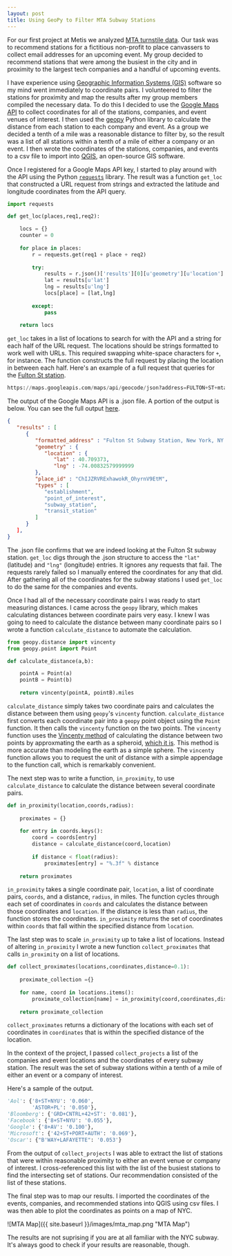 ```yaml
---
layout: post
title: Using GeoPy to Filter MTA Subway Stations
---
```


For our first project at Metis we analyzed [MTA turnstile data](http://web.mta.info/developers/turnstile.html). Our task was to recommend stations for a fictitious non-profit to place canvassers to collect email addresses for an upcoming event. My group decided to recommend stations that were among the busiest in the city and in proximity to the largest tech companies and a handful of upcoming events.  

I have experience using [Geographic Information Systems (GIS)](https://en.wikipedia.org/wiki/Geographic_information_system) software so my mind went immediately to coordinate pairs. I volunteered to filter the stations for proximity and map the results after my group members compiled the necessary data. To do this I decided to use the [Google Maps API](https://developers.google.com/maps/) to collect coordinates for all of the stations, companies, and event venues of interest. I then used the [geopy](https://pypi.python.org/pypi/geopy) Python library to calculate the distance from each station to each company and event. As a group we decided a tenth of a mile was a reasonable distance to filter by, so the result was a list of all stations within a tenth of a mile of either a company or an event. I then wrote the coordinates of the stations, companies, and events to a csv file to import into [QGIS](http://qgis.org/en/site/index.html), an open-source GIS software.  

Once I registered for a Google Maps API key, I started to play around with the API using the Python [`requests`](http://docs.python-requests.org/en/master/) library. The result was a function `get_loc` that constructed a URL request from strings and extracted the latitude and longitude coordinates from the API query. 

```python
import requests

def get_loc(places,req1,req2):

    locs = {}
    counter = 0
    
    for place in places:
        r = requests.get(req1 + place + req2)
        
        try:
            results = r.json()['results'][0][u'geometry'][u'location']
            lat = results[u'lat']
            lng = results[u'lng']
            locs[place] = [lat,lng]
            
        except:
            pass
            
    return locs
```  
  
`get_loc` takes in a list of locations to search for with the API and a string for each half of the URL request. The locations should be strings formatted to work well with URLs. This required swapping white-space characters for `+`, for instance. The function constructs the full request by placing the location in between each half. Here's an example of a full request that queries for the [Fulton St station](https://www.google.com/maps/place/Fulton+St,+New+York,+NY/@40.7102288,-74.0099294,17z/data=!3m1!4b1!4m5!3m4!1s0x89c25a17fed80351:0xf3596b913f0c9185!8m2!3d40.7102288!4d-74.0077407).


```python
https://maps.googleapis.com/maps/api/geocode/json?address=FULTON+ST+mta+subway+NY+NY&key=API_KEY
```


The output of the Google Maps API is a .json file. A portion of the output is below. You can see the full output [here](data/fulton_st.json).  

```json
{
   "results" : [
      {
         "formatted_address" : "Fulton St Subway Station, New York, NY 10038, USA",
         "geometry" : {
            "location" : {
               "lat" : 40.709373,
               "lng" : -74.00832579999999
         },
         "place_id" : "ChIJZRVRExhawokR_OhyrnV9EtM",
         "types" : [
            "establishment",
            "point_of_interest",
            "subway_station",
            "transit_station"
         ]
      }
   ],
}
```

The .json file confirms that we are indeed looking at the Fulton St subway station. `get_loc` digs through the .json structure to access the `"lat"` (latitude) and `"lng"` (longitude) entries. It ignores any requests that fail. The requests rarely failed so I manually entered the coordinates for any that did. After gathering all of the coordinates for the subway stations I used `get_loc` to do the same for the companies and events.

Once I had all of the necessary coordinate pairs I was ready to start measuring distances. I came across the `geopy` library, which makes calculating distances between coordinate pairs very easy. I knew I was going to need to calculate the distance between many coordinate pairs so I wrote a function `calculate_distance` to automate the calculation.

```python
from geopy.distance import vincenty
from geopy.point import Point

def calculate_distance(a,b):

    pointA = Point(a)
    pointB = Point(b)
    
    return vincenty(pointA, pointB).miles
```

`calculate_distance` simply takes two coordinate pairs and calculates the distance between them using `geopy`'s `vincenty` function. `calculate_distance` first converts each coordinate pair into a `geopy` point object using the `Point` function. It then calls the `vincenty` function on the two points. The `vincenty` function uses the [Vincenty method](https://en.wikipedia.org/wiki/Vincenty's_formulae) of calculating the distance between two points by approxmating the earth as a spheroid, [which it is](https://en.wikipedia.org/wiki/Figure_of_the_Earth). This method is more accurate than modeling the earth as a simple sphere. The `vincenty` function allows you to request the unit of distance with a simple appendage to the function call, which is remarkably convenient.

The next step was to write a function, `in_proximity`, to use `calculate_distance` to calculate the distance between several coordinate pairs. 

```python
def in_proximity(location,coords,radius):
   
    proximates = {}
    
    for entry in coords.keys():
        coord = coords[entry]
        distance = calculate_distance(coord,location)
        
        if distance < float(radius):
            proximates[entry] = "%.3f" % distance
            
    return proximates
```

`in_proximity` takes a single coordinate pair, `location`, a list of coordinate pairs, `coords`, and a distance, `radius`, in miles. The function cycles through each set of coordinates in `coords` and calculates the distance between those coordinates and `location`. If the distance is less than `radius`, the function stores the coordinates. `in_proximity` returns the set of coordinates within `coords` that fall within the specified distance from `location`.

The last step was to scale `in_proximity` up to take a list of locations. Instead of altering `in_proximity` I wrote a new function `collect_proximates` that calls `in_proximity` on a list of locations.

```python
def collect_proximates(locations,coordinates,distance=0.1):
    
    proximate_collection ={}
    
    for name, coord in locations.items():
        proximate_collection[name] = in_proximity(coord,coordinates,distance)
        
    return proximate_collection
```

`collect_proximates` returns a dictionary of the locations with each set of coordinates in `coordinates` that is within the specified distance of the location.

In the context of the project, I passed `collect_projects` a list of the companies and event locations and the coordinates of every subway station. The result was the set of subway stations within a tenth of a mile of either an event or a company of interest.

Here's a sample of the output.

```python
'Aol': {'8+ST+NYU': '0.060',
        'ASTOR+PL': '0.050'},
'Bloomberg': {'GRD+CNTRL+42+ST': '0.081'},
'Facebook': {'8+ST+NYU': '0.055'},
'Google': {'8+AV': '0.100'},
'Microsoft': {'42+ST+PORT+AUTH': '0.069'},
'Oscar': {"B'WAY+LAFAYETTE": '0.053'}
```

From the output of `collect_projects` I was able to extract the list of stations that were within reasonable proximity to either an event venue or company of interest. I cross-referenced this list with the list of the busiest stations to find the intersecting set of stations. Our recommendation consisted of the list of these stations. 

The final step was to map our results. I imported the coordinates of the events, companies, and recommended stations into QGIS using csv files. I was then able to plot the coordinates as points on a map of NYC.

![MTA Map]({{ site.baseurl }}/images/mta_map.png "MTA Map")

The results are not suprising if you are at all familiar with the NYC subway. It's always good to check if your results are reasonable, though. 